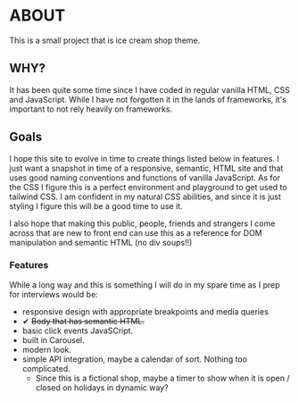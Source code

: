 # ABOUT
This is a small project that is ice cream shop theme. 

## WHY?
It has been quite some time since I have coded in regular vanilla HTML, CSS and JavaScript. While I have not
forgotten it in the lands of frameworks, it's important to not rely heavily on frameworks. 

## Goals
I hope this site to evolve in time to create things listed below in features. I just want a snapshot in time of a
responsive, semantic, HTML site and that uses good naming conventions and functions of vanilla JavaScript. As for
the CSS I figure this is a perfect environment and playground to get used to tailwind CSS. I am confident in my natural CSS
abilities, and since it is just styling I figure this will be a good time to use it.

I also hope that making this public, people, friends and strangers I come across that are new to front end can use this
as a reference for DOM manipulation and semantic HTML (no div soups!!)

### Features
While a long way and this is something I will do in my spare time as I prep for interviews would be:

- responsive design with appropriate breakpoints and media queries
- ✔ <s>Body that has semantic HTML.</s>
- basic click events JavaSCript.
- built in Carousel.
- modern look.
- simple API integration, maybe a calendar of sort. Nothing too complicated.
    - Since this is a fictional shop, maybe a timer to show when it is open / closed on holidays in dynamic way?
